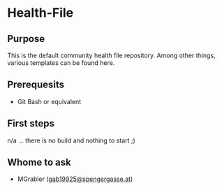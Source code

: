 # Health-File

## Purpose

This is the default community health file repository.
Among other things, various templates can be found here.

## Prerequesits

- Git Bash or equivalent

## First steps

n/a ... there is no build and nothing to start ;)

## Whome to ask

- MGrabler (gab19925@spengergasse.at)

